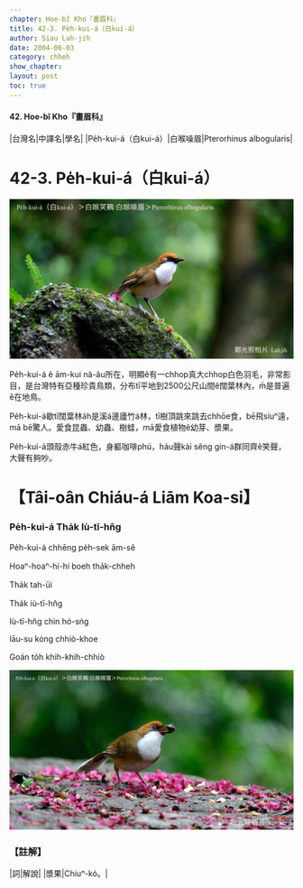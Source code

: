 ```yaml
---
chapter: Hoe-bî Kho『畫眉科』
title: 42-3. Pe̍h-kui-á（白kui-á）
author: Siau Lah-jih
date: 2004-06-03    
category: chheh
show_chapter: 
layout: post
toc: true
---
```


#### 42. Hoe-bî Kho『畫眉科』


|台灣名|中譯名|學名|
|Pe̍h-kui-á（白kui-á）|白喉噪眉|Pterorhinus albogularis|  


# 42-3. Pe̍h-kui-á（白kui-á）

![](../too5/42/42-3-2.Pe̍h-kui-á.jpg)


Pe̍h-kui-á ê ām-kui nâ-âu所在，明顯ê有一chhop真大chhop白色羽毛，非常影目，是台灣特有亞種珍貴鳥類，分布tī平地到2500公尺山間ê闊葉林內，m̄是普遍ê在地鳥。

Pe̍h-kui-á歇tī闊葉林a̍h是溪á邊廬竹á林，tī樹頂跳來跳去chhōe食，bē飛siuⁿ遠，mā bē驚人。愛食昆蟲、幼蟲、樹蛙，mā愛食植物ê幼芽、漿果。

Pe̍h-kui-á頭殼赤牛á紅色，身軀咖啡phú，háu聲kài sêng gín-á群同齊ê笑聲，大聲有夠吵。




# 【Tâi-oân Chiáu-á Liām Koa-si】

### **Pe̍h-kui-á Tha̍k Iù-tī-hn̂g**


Pe̍h-kui-á chhēng pe̍h-sek ām-sê

Hoaⁿ-hoaⁿ-hí-hí boeh tha̍k-chheh

Tha̍k tah-ūi

Tha̍k iù-tī-hn̂g

Iù-tī-hn̂g chin hó-sńg

lāu-su kóng chhiò-khoe

Goán to̍h khih-khih-chhiò



![](../too5/42/42-3-1.Pe̍h-kui-á.jpg)



### 【註解】

|詞|解說|
|漿果|Chiuⁿ-kó。|




